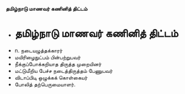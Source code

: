 **தமிழ்நாடு மாணவர் கணினித் திட்டம்**
- # தமிழ்நாடு மாணவர் கணினித் திட்டம்
- n. நடையழுத்தக்காரர்
- மயிரிழைநுட்பம் பின்பற்றுபவர்
- நீக்குப்போக்கறியாத திருத்த முறையினர்
- மட்டுமீறிய பேச்ச நடைத்திருத்தம் பேணுபவர்
- விடாப்பிடி ஒழுக்கக் கொள்கையர்
- போலித் தற்பெருமையாளர்.

